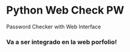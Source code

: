 # Python Web Check PW

Password Checker with Web Interface

### Va a ser integrado en la web porfolio! 

